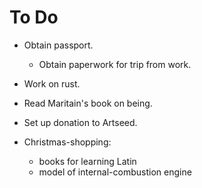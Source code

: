 # To Do

- Obtain passport.
  - Obtain paperwork for trip from work.

- Work on rust.

- Read Maritain's book on being.

- Set up donation to Artseed.

- Christmas-shopping:
  - books for learning Latin
  - model of internal-combustion engine

<!-- EOF -->
